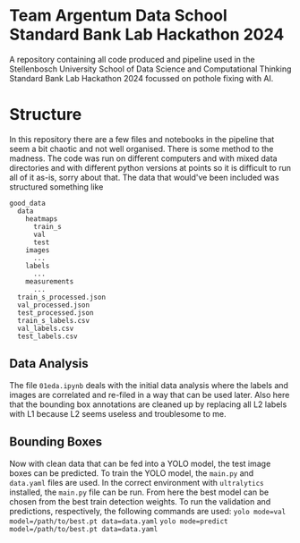 # Team Argentum Data School Standard Bank Lab Hackathon 2024
A repository containing all code produced and pipeline used in the Stellenbosch University School of Data Science and Computational Thinking Standard Bank Lab Hackathon 2024 focussed on pothole fixing with AI.

# Structure
In this repository there are a few files and notebooks in the pipeline that seem a bit chaotic and not well organised. There is some method to the madness. The code was run on different computers and with mixed data directories and with different python versions at points so it is difficult to run all of it as-is, sorry about that. The data that would've been included was structured something like
```
good_data
  data
    heatmaps
      train_s
      val
      test
    images
      ...
    labels
      ...
    measurements
      ...
  train_s_processed.json
  val_processed.json
  test_processed.json
  train_s_labels.csv
  val_labels.csv
  test_labels.csv
```

## Data Analysis
The file `01eda.ipynb` deals with the initial data analysis where the labels and images are correlated and re-filed in a way that can be used later. Also here that the bounding box annotations are cleaned up by replacing all L2 labels with L1 because L2 seems useless and troublesome to me.

## Bounding Boxes
Now with clean data that can be fed into a YOLO model, the test image boxes can be predicted. To train the YOLO model, the `main.py` and `data.yaml` files are used. In the correct environment with `ultralytics` installed, the `main.py` file can be run. From here the best model can be chosen from the best train detection weights. To run the validation and predictions, respectively, the following commands are used:
`yolo mode=val model=/path/to/best.pt data=data.yaml`
`yolo mode=predict model=/path/to/best.pt data=data.yaml`
